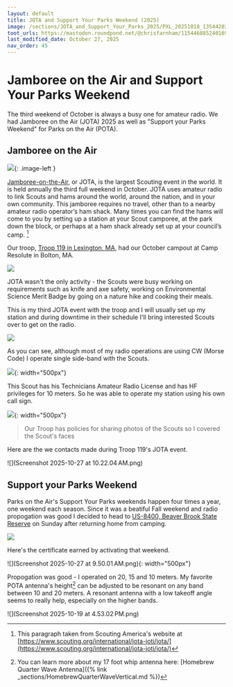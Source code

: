 ```yaml
---
layout: default
title: JOTA and Support Your Parks Weekend (2025)
image: /sections/JOTA_and_Support_Your_Parks_2025/PXL_20251018_135442032.jpg
toot_urls: https://mastodon.roundpond.net/@chrisfarnham/115446885240169454
last_modified_date: October 27, 2025
nav_order: 45
---
```


# Jamboree on the Air and Support Your Parks Weekend

The third weekend of October is always a busy one for amateur radio. We had Jamboree on the Air (JOTA) 2025
as well as "Support your Parks Weekend" for Parks on the Air (POTA).

## Jamboree on the Air

![](JOTA-logo_Brea-Baygents.png){: .image-left }

[Jamboree-on-the-Air](https://www.scouting.org/international/jota-joti/jota/), or JOTA, is the largest Scouting event in the world. It is held annually the third full weekend in October. JOTA uses amateur radio to link Scouts and hams around the world, around the nation, and in your own community. This jamboree requires no travel, other than to a nearby amateur radio operator’s ham shack. Many times you can find the hams will come to you by setting up a station at your Scout camporee, at the park down the block, or perhaps at a ham shack already set up at your council’s camp. [^1]

[^1]: This paragraph taken from Scouting America's website at [https://www.scouting.org/international/jota-joti/jota/](https://www.scouting.org/international/jota-joti/jota/)


Our troop, [Troop 119 in Lexington, MA](https://www.troop119.com/), had our October campout at
Camp Resolute in Bolton, MA.

![](PXL_20251018_135442032.jpg)

JOTA wasn't the only activity - the Scouts were busy working on requirements such as knife and axe safety, working on Environmental Science Merit Badge by going on a nature hike and cooking their meals.

This is my third JOTA event with the troop and I will usually set up my station and during downtime
in their schedule I'll bring interested Scouts over to get on the radio.

![](PXL_20251018_153122558.jpg)

As you can see, although most of my radio operations are using CW (Morse Code) I operate single side-band with the Scouts.

![](PXL_20251018_161257467.jpg){: width="500px"}

This Scout has his Technicians Amateur Radio License and has HF privileges for 10 meters. So he was able to operate my station using his own call sign.

![](PXL_20251018_161410567.jpg){: width="500px"}

> Our Troop has policies for sharing photos of the Scouts so I covered the Scout's faces


Here are the we contacts made during Troop 119's JOTA event.

![](Screenshot 2025-10-27 at 10.22.04 AM.png)



## Support your Parks Weekend

Parks on the Air's Support Your Parks weekends happen four times a year, one weekend each season.
Since it was a beatiful Fall weekend and radio propogation was good I decided to
head to [US-8400, Beaver Brook State Reserve](https://pota.app/#/park/US-8400) on Sunday after
returning home from camping.

![](PXL_20251019_180510255.jpg)

Here's the certificate earned by activating that weekend.

![](Screenshot 2025-10-27 at 9.50.01 AM.png){: width="500px"}

Propogation was good - I operated on 20, 15 and 10 meters. My favorite POTA antenna's height[^2] can
be adjusted to be resonant on any band between 10 and 20 meters. A resonant antenna with a low
takeoff angle seems to really help, especially on the higher bands.

![](Screenshot 2025-10-19 at 4.53.02 PM.png)

[^2]: You can learn more about my 17 foot whip antenna here: [Homebrew Quarter Wave Antenna]({% link _sections/HomebrewQuarterWaveVertical.md %})
